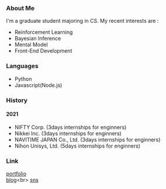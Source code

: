 ### About Me

I'm a graduate student majoring in CS. 
My recent interests are :
- Reinforcement Learning
- Bayesian Inference
- Mental Model
- Front-End Development

### Languages

- Python
- Javascript(Node.js)

### History

#### 2021

- NIFTY Corp. (3days internships for enginners)
- Nikkei Inc. (3days internships for enginners)
- NAVITIME JAPAN Co., Ltd. (3days internships for enginners)
- Nihon Unisys, Ltd. (5days internships for enginners)

### Link

[portfolio](https://www.resume.id/yudai_yamamoto)<br>
[blog](https://note.com/_yy616_)<br>
[sns](https://twitter.com/_yy616)

<!--
**pythagoras-yamamoto/pythagoras-yamamoto** is a ✨ _special_ ✨ repository because its `README.md` (this file) appears on your GitHub profile.

Here are some ideas to get you started:

- 🔭 I’m currently working on ...
- 🌱 I’m currently learning ...
- 👯 I’m looking to collaborate on ...
- 🤔 I’m looking for help with ...
- 💬 Ask me about ...
- 📫 How to reach me: ...
- 😄 Pronouns: ...
- ⚡ Fun fact: ...
-->
